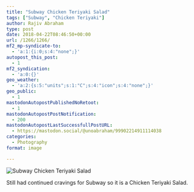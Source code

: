 ```yaml
---
title: "Subway Chicken Teriyaki Salad"
tags: ["Subway", "Chicken Teriyaki"]
author: Rajiv Abraham
type: post
date: 2018-04-22T08:46:50+00:00
url: /1266/1266/
mf2_mp-syndicate-to:
  - 'a:1:{i:0;s:4:"none";}'
autopost_this_post:
  - 1
mf2_syndication:
  - 'a:0:{}'
geo_weather:
  - 'a:2:{s:5:"units";s:1:"C";s:4:"icon";s:4:"none";}'
geo_public:
  - 1
mastodonAutopostPublishedNoRetoot:
  - 1
mastodonAutopostPostNotification:
  - 200
mastodonAutopostLastSuccessfullPostURL:
  - https://mastodon.social/@unoabraham/99902214911114038
categories:
  - Photography
format: image

---
```

![Subway Chicken Teriyaki Salad](/images/IMG_20180420_132512.jpg "Subway Chicken Teriyaki Salad")

Still had continued cravings for Subway so it is a Chicken Teriyaki Salad.